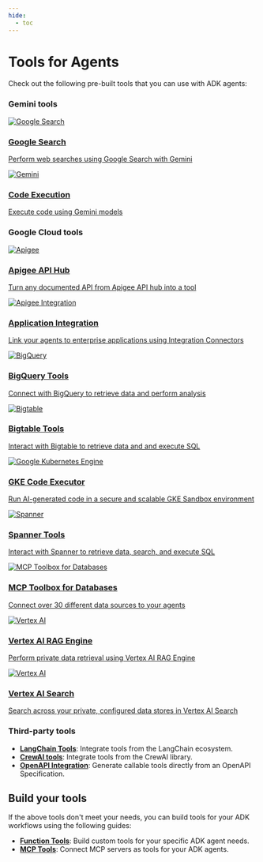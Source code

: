 ```yaml
---
hide:
  - toc
---
```


# Tools for Agents

Check out the following pre-built tools that you can use with ADK agents:

### Gemini tools

<div class="tool-card-grid">

  <a href="/adk-docs/tools/built-in-tools/#google-search" class="tool-card">
    <div class="tool-card-image-wrapper">
      <img src="../assets/tools-google-search.png" alt="Google Search">
    </div>
    <div class="tool-card-content">
      <h3>Google Search</h3>
      <p>Perform web searches using Google Search with Gemini</p>
    </div>
  </a>

  <a href="/adk-docs/tools/built-in-tools/#code-execution" class="tool-card">
    <div class="tool-card-image-wrapper">
      <img src="../assets/tools-gemini.png" alt="Gemini">
    </div>
    <div class="tool-card-content">
      <h3>Code Execution</h3>
      <p>Execute code using Gemini models</p>
    </div>
  </a>

</div>

### Google Cloud tools

<div class="tool-card-grid">

  <a href="/adk-docs/tools/google-cloud-tools/#apigee-api-hub-tools" class="tool-card">
    <div class="tool-card-image-wrapper">
      <img src="../assets/tools-apigee.png" alt="Apigee">
    </div>
    <div class="tool-card-content">
      <h3>Apigee API Hub</h3>
      <p>Turn any documented API from Apigee API hub into a tool</p>
    </div>
  </a>

  <a href="/adk-docs/tools/google-cloud-tools/#application-integration-tools" class="tool-card">
    <div class="tool-card-image-wrapper">
      <img src="../assets/tools-apigee-integration.png" alt="Apigee Integration">
    </div>
    <div class="tool-card-content">
      <h3>Application Integration</h3>
      <p>Link your agents to enterprise applications using Integration Connectors</p>
    </div>
  </a>

  <a href="/adk-docs/tools/built-in-tools/#bigquery" class="tool-card">
    <div class="tool-card-image-wrapper">
      <img src="../assets/tools-bigquery.png" alt="BigQuery">
    </div>
    <div class="tool-card-content">
      <h3>BigQuery Tools</h3>
      <p>Connect with BigQuery to retrieve data and perform analysis</p>
    </div>
  </a>

  <a href="/adk-docs/tools/built-in-tools/#bigtable" class="tool-card">
    <div class="tool-card-image-wrapper">
      <img src="../assets/tools-bigtable.png" alt="Bigtable">
    </div>
    <div class="tool-card-content">
      <h3>Bigtable Tools</h3>
      <p>Interact with Bigtable to retrieve data and and execute SQL</p>
    </div>
  </a>

  <a href="/adk-docs/tools/built-in-tools/#gke-code-executor" class="tool-card">
    <div class="tool-card-image-wrapper">
      <img src="../assets/tools-gke.png" alt="Google Kubernetes Engine">
    </div>
    <div class="tool-card-content">
      <h3>GKE Code Executor</h3>
      <p>Run AI-generated code in a secure and scalable GKE Sandbox environment</p>
    </div>
  </a>

  <a href="/adk-docs/tools/built-in-tools/#spanner" class="tool-card">
    <div class="tool-card-image-wrapper">
      <img src="../assets/tools-spanner.png" alt="Spanner">
    </div>
    <div class="tool-card-content">
      <h3>Spanner Tools</h3>
      <p>Interact with Spanner to retrieve data, search, and execute SQL</p>
    </div>
  </a>

  <a href="/adk-docs/tools/google-cloud-tools/#toolbox-tools-for-databases" class="tool-card">
    <div class="tool-card-image-wrapper">
      <img src="../assets/tools-mcp-toolbox-for-databases.png" alt="MCP Toolbox for Databases">
    </div>
    <div class="tool-card-content">
      <h3>MCP Toolbox for Databases</h3>
      <p>Connect over 30 different data sources to your agents</p>
    </div>
  </a>

  <a href="/adk-docs/tools/built-in-tools/#vertex-ai-rag-engine" class="tool-card">
    <div class="tool-card-image-wrapper">
      <img src="../assets/tools-vertex-ai.png" alt="Vertex AI">
    </div>
    <div class="tool-card-content">
      <h3>Vertex AI RAG Engine</h3>
      <p>Perform private data retrieval using Vertex AI RAG Engine</p>
    </div>
  </a>

  <a href="/adk-docs/tools/built-in-tools/#vertex-ai-search" class="tool-card">
    <div class="tool-card-image-wrapper">
      <img src="../assets/tools-vertex-ai.png" alt="Vertex AI">
    </div>
    <div class="tool-card-content">
      <h3>Vertex AI Search</h3>
      <p>Search across your private, configured data stores in Vertex AI Search</p>
    </div>
  </a>

</div>

### Third-party tools

*   **[LangChain Tools](/adk-docs/tools/third-party/#using-langchain-tools)**:
    Integrate tools from the LangChain ecosystem.
*   **[CrewAI tools](/adk-docs/tools/third-party/#using-crewai-tools)**:
    Integrate tools from the CrewAI library.
*   **[OpenAPI Integration](/adk-docs/tools/third-party/openapi-tools/)**:
    Generate callable tools directly from an OpenAPI Specification.

## Build your tools

If the above tools don't meet your needs, you can build tools for your ADK
workflows using the following guides:

*   **[Function Tools](/adk-docs/tools/function-tools/)**: Build custom tools for
    your specific ADK agent needs.
*   **[MCP Tools](/adk-docs/tools/function-tools/)**: Connect MCP servers as tools
    for your ADK agents.
